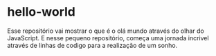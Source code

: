 # hello-world
Esse repositório vai mostrar o que é o olá mundo através do olhar do JavaScript.
E nesse pequeno repositório, começa uma jornada incrivel através de linhas de codigo para a realização de um sonho.
